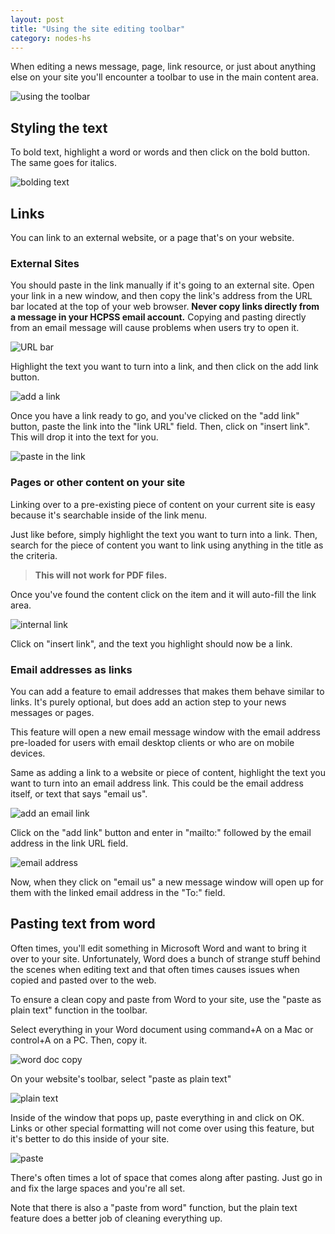 ```yaml
---
layout: post
title: "Using the site editing toolbar"
category: nodes-hs
---
```


When editing a news message, page, link resource, or just about anything else on your site you'll encounter a toolbar to use in the main content area.

![using the toolbar](/schoolsites-help/images/news/hs-toolbar.png)

## Styling the text
 
To bold text, highlight a word or words and then click on the bold button. The same goes for italics. 

![bolding text](/schoolsites-help/images/news/bolding-text.png)

<a name="links"></a>
## Links

You can link to an external website, or a page that's on your website. 

### External Sites

You should paste in the link manually if it's going to an external site. Open your link in a new window, and then copy the link's address from the URL bar located at the top of your web browser. **Never copy links directly from a message in your HCPSS email account.** Copying and pasting directly from an email message will cause problems when users try to open it.

![URL bar](/schoolsites-help/images/pages/top-url-bar.png)

Highlight the text you want to turn into a link, and then click on the add link button.

![add a link](/schoolsites-help/images/pages/add-link.png)

Once you have a link ready to go, and you've clicked on the "add link" button, paste the link into the "link URL" field. Then, click on "insert link". This will drop it into the text for you.

![paste in the link](/schoolsites-help/images/pages/link-url.png)

### Pages or other content on your site

Linking over to a pre-existing piece of content on your current site is easy because it's searchable inside of the link menu. 

Just like before, simply highlight the text you want to turn into a link. Then, search for the piece of content you want to link using anything in the title as the criteria. 

> **This will not work for PDF files.**

Once you've found the content click on the item and it will auto-fill the link area. 

![internal link](/schoolsites-help/images/pages/internal-site-link.png)

Click on "insert link", and the text you highlight should now be a link.

### Email addresses as links

You can add a feature to email addresses that makes them behave similar to links. It's purely optional, but does add an action step to your news messages or pages.

This feature will open a new email message window with the email address pre-loaded for users with email desktop clients or who are on mobile devices.

Same as adding a link to a website or piece of content, highlight the text you want to turn into an email address link. This could be the email address itself, or text that says "email us".

![add an email link](/schoolsites-help/images/pages/add-email-link.png)

Click on the "add link" button and enter in "mailto:" followed by the email address in the link URL field.

![email address](/schoolsites-help/images/pages/email-link-url.png)

Now, when they click on "email us" a new message window will open up for them with the linked email address in the "To:" field.

## Pasting text from word

Often times, you'll edit something in Microsoft Word and want to bring it over to your site. Unfortunately, Word does a bunch of strange stuff behind the scenes when editing text and that often times causes issues when copied and pasted over to the web.

To ensure a clean copy and paste from Word to your site, use the "paste as plain text" function in the toolbar.

Select everything in your Word document using command+A on a Mac or control+A on a PC. Then, copy it.

![word doc copy](/schoolsites-help/images/news/word-doc-copy.png)

On your website's toolbar, select "paste as plain text"

![plain text](/schoolsites-help/images/news/plain-text.png)

Inside of the window that pops up, paste everything in and click on OK. Links or other special formatting will not come over using this feature, but it's better to do this inside of your site.

![paste](/schoolsites-help/images/news/paste-new-window.png)

There's often times a lot of space that comes along after pasting. Just go in and fix the large spaces and you're all set.

Note that there is also a "paste from word" function, but the plain text feature does a better job of cleaning everything up.